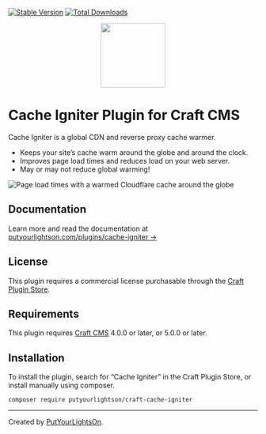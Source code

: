 [![Stable Version](https://img.shields.io/packagist/v/putyourlightson/craft-cache-igniter?label=stable)]((https://packagist.org/packages/putyourlightson/craft-cache-igniter))
[![Total Downloads](https://img.shields.io/packagist/dt/putyourlightson/craft-cache-igniter)](https://packagist.org/packages/putyourlightson/craft-cache-igniter)

<p align="center"><img width="130" src="https://putyourlightson.com/assets/logos/cache-igniter.svg"></p>

# Cache Igniter Plugin for Craft CMS

Cache Igniter is a global CDN and reverse proxy cache warmer.

- Keeps your site’s cache warm around the globe and around the clock.
- Improves page load times and reduces load on your web server.
- May or may not reduce global warming!

![Page load times with a warmed Cloudflare cache around the globe](https://putyourlightson.com/assets/images/plugins/cache-igniter/ttfb-map-warmed-full.png)

## Documentation

Learn more and read the documentation at [putyourlightson.com/plugins/cache-igniter →](https://putyourlightson.com/plugins/cache-igniter)

## License

This plugin requires a commercial license purchasable through the [Craft Plugin Store](https://plugins.craftcms.com/cache-igniter).

## Requirements

This plugin requires [Craft CMS](https://craftcms.com/) 4.0.0 or later, or 5.0.0 or later.

## Installation

To install the plugin, search for “Cache Igniter” in the Craft Plugin Store, or install manually using composer.

```shell
composer require putyourlightson/craft-cache-igniter
```

---

Created by [PutYourLightsOn](https://putyourlightson.com/).
